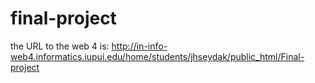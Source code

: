 # final-project
 
the URL to the web 4 is: http://in-info-web4.informatics.iupui.edu/home/students/jhseydak/public_html/Final-project